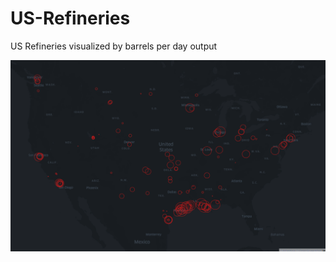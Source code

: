 # US-Refineries

US Refineries visualized by barrels per day output

![Refinery](images/Refinery2.png)
